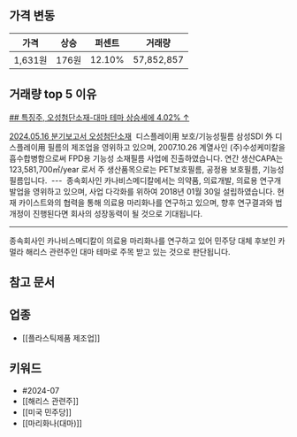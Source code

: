 ## 가격 변동
| 가격     | 상승   | 퍼센트    | 거래량        |
| ------ | ---- | ------ | ---------- |
| 1,631원 | 176원 | 12.10% | 57,852,857 |
## 거래량 top 5 이유
[## 특징주, 오성첨단소재-대마 테마 상승세에 4.02% ↑](https://www.mk.co.kr/news/stock/11071032)

[2024.05.16 분기보고서 오성첨단소재](https://dart.fss.or.kr/dsaf001/main.do?rcpNo=20240516001253)
 디스플레이用 보호/기능성필름 삼성SDI 外 디스플레이用 필름의 제조업을 영위하고 있으며, 2007.10.26 계열사인 (주)수성케미칼을 흡수합병함으로써 FPD용 기능성 소재필름 사업에 진출하였습니다. 연간 생산CAPA는 123,581,700㎡/year 로서 주 생산품목으로는 PET보호필름, 공정용 보호필름, 기능성 필름입니다.
 ---
 종속회사인 카나비스메디칼에서는 의약품, 의료개발, 의료용 연구개발업을 영위하고 있으며, 사업 다각화를 위하여 2018년 01월 30일 설립하였습니다. 현재 카이스트와의 협력을 통해 의료용 마리화나를 연구하고 있으며, 향후 연구결과와 법 개정이 진행된다면 회사의 성장동력이 될 것으로 기대됩니다.

---
종속회사인 카나비스메디칼이 의료용 마리화나를 연구하고 있어 민주당 대체 후보인 카멀라 해리스 관련주인 대마 테마로 주목 받고 있는 것으로 판단됩니다.
## 참고 문서
## 업종
- [[플라스틱제품 제조업]]
## 키워드
- #2024-07
- [[해리스 관련주]]
- [[미국 민주당]]
- [[마리화나(대마)]]
